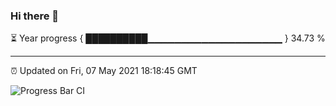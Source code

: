 ### Hi there 👋

⏳ Year progress { ██████████▁▁▁▁▁▁▁▁▁▁▁▁▁▁▁▁▁▁▁▁ } 34.73 %

---

⏰ Updated on Fri, 07 May 2021 18:18:45 GMT

![Progress Bar CI](https://github.com/liununu/liununu/workflows/Progress%20Bar%20CI/badge.svg)
